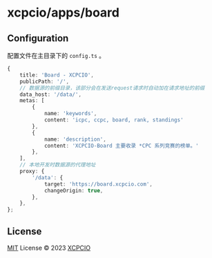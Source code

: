 # xcpcio/apps/board

## Configuration

配置文件在主目录下的 `config.ts` 。

```typescript
{
    title: 'Board - XCPCIO',
    publicPath: '/',
    // 数据源的前缀目录，该部分会在发送request请求时自动加在请求地址的前缀
    data_host: '/data/',
    metas: [
        {
            name: 'keywords',
            content: 'icpc, ccpc, board, rank, standings'
        },
        {
            name: 'description',
            content: 'XCPCIO-Board 主要收录 *CPC 系列竞赛的榜单。'
        },
    ],
    // 本地开发时数据源的代理地址
    proxy: {
        '/data': {
            target: 'https://board.xcpcio.com',
            changeOrigin: true,
        },
    },
};
```

## License

[MIT](../../../LICENSE) License © 2023 [XCPCIO][xcpcio]

[xcpcio]: https://github.com/XCPCIO
